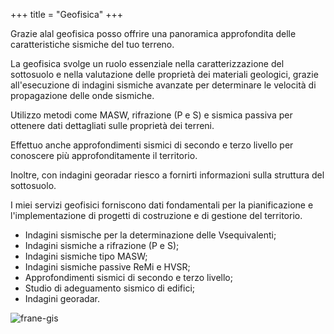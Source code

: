 +++
title = "Geofisica"
+++

Grazie alal geofisica posso offrire una panoramica approfondita delle caratteristiche sismiche del tuo terreno.

<!--more-->

La geofisica svolge un ruolo essenziale nella caratterizzazione del sottosuolo e nella valutazione delle proprietà dei materiali geologici, grazie all'esecuzione di indagini sismiche avanzate per determinare le velocità di propagazione delle onde sismiche. 

Utilizzo metodi come MASW, rifrazione (P e S) e sismica passiva per ottenere dati dettagliati sulle proprietà dei terreni. 

Effettuo anche approfondimenti sismici di secondo e terzo livello per conoscere più approfonditamente il territorio. 

Inoltre, con indagini georadar riesco a fornirti informazioni sulla struttura del sottosuolo. 

I miei servizi geofisici forniscono dati fondamentali per la pianificazione e l'implementazione di progetti di costruzione e di gestione del territorio.

- Indagini sismische per la determinazione delle Vsequivalenti;
- Indagini sismiche a rifrazione (P e S);
- Indagini sismiche tipo MASW;
- Indagini sismiche passive ReMi e HVSR;
- Approfondimenti sismici di secondo e terzo livello;
- Studio di adeguamento sismico di edifici;
- Indagini georadar.

![frane-gis](/images/masw.webp)

